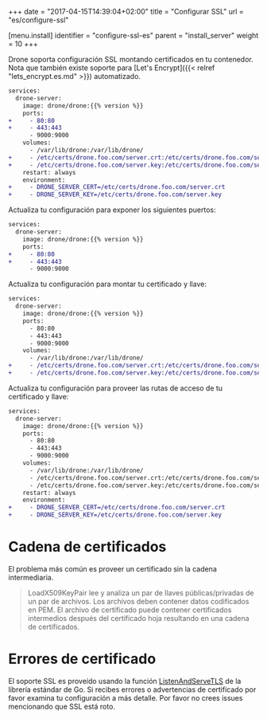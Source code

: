 +++
date = "2017-04-15T14:39:04+02:00"
title = "Configurar SSL"
url = "es/configure-ssl"

[menu.install]
  identifier = "configure-ssl-es"
  parent = "install_server"
  weight = 10
+++

Drone soporta configuración SSL montando certificados en tu contenedor. Nota que también existe soporte para [Let's Encrypt]({{< relref "lets_encrypt.es.md" >}}) automatizado.

```diff
services:
  drone-server:
    image: drone/drone:{{% version %}}
    ports:
+     - 80:80
+     - 443:443
      - 9000:9000
    volumes:
      - /var/lib/drone:/var/lib/drone/
+     - /etc/certs/drone.foo.com/server.crt:/etc/certs/drone.foo.com/server.crt
+     - /etc/certs/drone.foo.com/server.key:/etc/certs/drone.foo.com/server.key
    restart: always
    environment:
+     - DRONE_SERVER_CERT=/etc/certs/drone.foo.com/server.crt
+     - DRONE_SERVER_KEY=/etc/certs/drone.foo.com/server.key
```

Actualiza tu configuración para exponer los siguientes puertos:

```diff
services:
  drone-server:
    image: drone/drone:{{% version %}}
    ports:
+     - 80:80
+     - 443:443
      - 9000:9000
```

Actualiza tu configuración para montar tu certificado y llave:

```diff
services:
  drone-server:
    image: drone/drone:{{% version %}}
    ports:
      - 80:80
      - 443:443
      - 9000:9000
    volumes:
      - /var/lib/drone:/var/lib/drone/
+     - /etc/certs/drone.foo.com/server.crt:/etc/certs/drone.foo.com/server.crt
+     - /etc/certs/drone.foo.com/server.key:/etc/certs/drone.foo.com/server.key
```

Actualiza tu configuración para proveer las rutas de acceso de tu certificado y llave:

```diff
services:
  drone-server:
    image: drone/drone:{{% version %}}
    ports:
      - 80:80
      - 443:443
      - 9000:9000
    volumes:
      - /var/lib/drone:/var/lib/drone/
      - /etc/certs/drone.foo.com/server.crt:/etc/certs/drone.foo.com/server.crt
      - /etc/certs/drone.foo.com/server.key:/etc/certs/drone.foo.com/server.key
    restart: always
    environment:
+     - DRONE_SERVER_CERT=/etc/certs/drone.foo.com/server.crt
+     - DRONE_SERVER_KEY=/etc/certs/drone.foo.com/server.key
```

# Cadena de certificados

El problema más común es proveer un certificado sin la cadena intermediaria.

> LoadX509KeyPair lee y analiza un par de llaves públicas/privadas de un par de archivos. Los archivos deben contener datos codificados en PEM. El archivo de certificado puede contener certificados intermedios después del certificado hoja resultando en una cadena de certificados.

# Errores de certificado

El soporte SSL es proveído usando la función [ListenAndServeTLS](https://golang.org/pkg/net/http/#ListenAndServeTLS) de la librería estándar de Go. Si recibes errores o advertencias de certificado por favor examina tu configuración a más detalle. Por favor no crees issues mencionando que SSL está roto.
